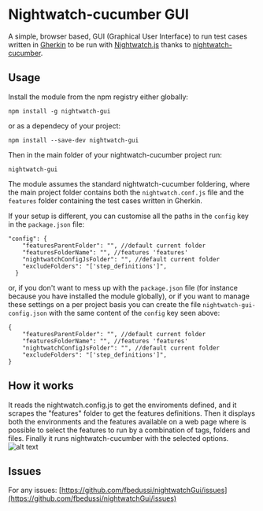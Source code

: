 # Nightwatch-cucumber GUI
A simple, browser based, GUI (Graphical User Interface) to run test cases written in [Gherkin](<https://github.com/cucumber/cucumber/wiki/Gherkin>) to be run with [Nightwatch.js](<http://nightwatchjs.org/>) thanks to [nightwatch-cucumber](<https://github.com/mucsi96/nightwatch-cucumber>).

## Usage
Install the module from the npm registry either globally:
````
npm install -g nightwatch-gui
````
or as a dependecy of your project:
````
npm install --save-dev nightwatch-gui
````

Then in the main folder of your nightwatch-cucumber project run:
````
nightwatch-gui
````

The module assumes the standard nightwatch-cucumber foldering, where the main project folder contains both the ````nightwatch.conf.js```` file and the `features` folder containing the test cases written in Gherkin.

If your setup is different, you can customise all the paths in the `config` key in the `package.json` file:
````
"config": {
    "featuresParentFolder": "", //default current folder
    "featuresFolderName": "", //features 'features'
    "nightwatchConfigJsFolder": "", //default current folder
    "excludeFolders": "['step_definitions']",
  }
````

or, if you don't want to mess up with the `package.json` file (for instance because you have installed the module globally), or if you want to manage these settings on a per project basis you can create the file `nightwatch-gui-config.json` with the same content of the `config` key seen above:
````
{
    "featuresParentFolder": "", //default current folder
    "featuresFolderName": "", //features 'features'
    "nightwatchConfigJsFolder": "", //default current folder
    "excludeFolders": "['step_definitions']",
}
````

## How it works
It reads the nightwatch.config.js to get the enviroments defined, and it scrapes the "features" folder to get the features definitions. Then it displays both the environments and the features available on a web page where is possible to select the features to run by a combination of tags, folders and files. Finally it runs nightwatch-cucumber with the selected options.
![alt text](https://github.com/fbedussi/nightwatchGui/raw/master/screenshot.png)


## Issues
For any issues: [https://github.com/fbedussi/nightwatchGui/issues](https://github.com/fbedussi/nightwatchGui/issues)
